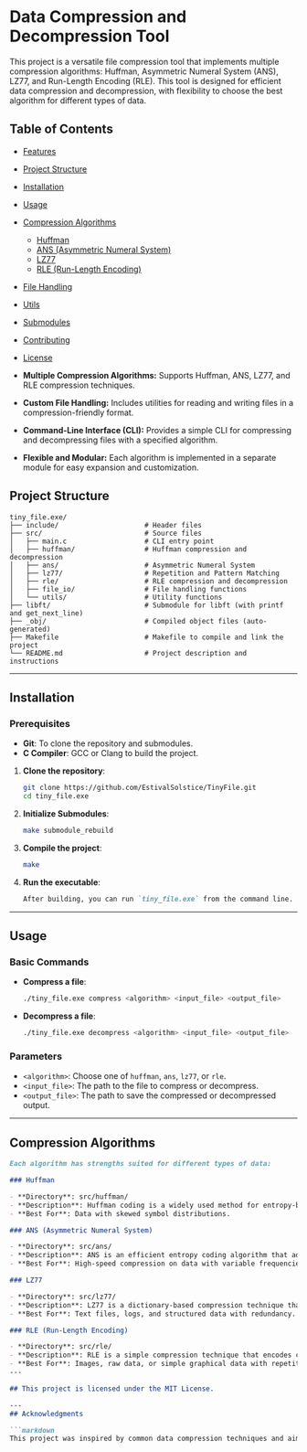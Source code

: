 # Data Compression and Decompression Tool

This project is a versatile file compression tool that implements multiple compression algorithms: Huffman, Asymmetric Numeral System (ANS), LZ77, and Run-Length Encoding (RLE). This tool is designed for efficient data compression and decompression, with flexibility to choose the best algorithm for different types of data.

## Table of Contents
- [Features](#features)
- [Project Structure](#project-structure)
- [Installation](#installation)
- [Usage](#usage)
- [Compression Algorithms](#compression-algorithms)
  - [Huffman](#huffman)
  - [ANS (Asymmetric Numeral System)](#ans-asymmetric-numeral-system)
  - [LZ77](#lz77)
  - [RLE (Run-Length Encoding)](#rle-run-length-encoding)
- [File Handling](#file-handling)
- [Utils](#utils)
- [Submodules](#submodules)
- [Contributing](#contributing)
- [License](#license)


- **Multiple Compression Algorithms:** Supports Huffman, ANS, LZ77, and RLE compression techniques.
- **Custom File Handling:** Includes utilities for reading and writing files in a compression-friendly format.
- **Command-Line Interface (CLI):** Provides a simple CLI for compressing and decompressing files with a specified algorithm.
- **Flexible and Modular:** Each algorithm is implemented in a separate module for easy expansion and customization.

## Project Structure

```plaintext
tiny_file.exe/
├── include/                     # Header files
├── src/                         # Source files
│   ├── main.c                   # CLI entry point
│   ├── huffman/                 # Huffman compression and decompression
│   ├── ans/					 # Asymmetric Numeral System
│   ├── lz77/					 # Repetition and Pattern Matching
│   ├── rle/                     # RLE compression and decompression
│   ├── file_io/                 # File handling functions
│   └── utils/                   # Utility functions
├── libft/                       # Submodule for libft (with printf and get_next_line)
├── _obj/                        # Compiled object files (auto-generated)
├── Makefile                     # Makefile to compile and link the project
└── README.md                    # Project description and instructions
```
---

## Installation

### Prerequisites
- **Git**: To clone the repository and submodules.
- **C Compiler**: GCC or Clang to build the project.

1. **Clone the repository**:
   ```bash
   git clone https://github.com/EstivalSolstice/TinyFile.git
   cd tiny_file.exe

2. **Initialize Submodules**:
   ```bash
   make submodule_rebuild

3. **Compile the project**:
	```bash
	make

4. **Run the executable**:
	```markdown
	After building, you can run `tiny_file.exe` from the command line.
---

## Usage

### Basic Commands

- **Compress a file**:
	```bash
	./tiny_file.exe compress <algorithm> <input_file> <output_file>
- **Decompress a file**:
	```bash
	./tiny_file.exe decompress <algorithm> <input_file> <output_file>

### Parameters

- `<algorithm>`: Choose one of `huffman`, `ans`, `lz77`, or `rle`.
- `<input_file>`: The path to the file to compress or decompress.
- `<output_file>`: The path to save the compressed or decompressed output.
---

## Compression Algorithms

```markdown
Each algorithm has strengths suited for different types of data:

### Huffman

- **Directory**: src/huffman/
- **Description**: Huffman coding is a widely used method for entropy-based compression. It assigns shorter codes to more frequent symbols, achieving optimal compression for known, fixed-frequency data.
- **Best For**: Data with skewed symbol distributions.

### ANS (Asymmetric Numeral System)

- **Directory**: src/ans/
- **Description**: ANS is an efficient entropy coding algorithm that adapts well to skewed distributions and is often faster than traditional arithmetic coding.
- **Best For**: High-speed compression on data with variable frequencies.

### LZ77

- **Directory**: src/lz77/
- **Description**: LZ77 is a dictionary-based compression technique that replaces repeated sequences with references to earlier occurrences. It’s ideal for data with repeated phrases or patterns.
- **Best For**: Text files, logs, and structured data with redundancy.

### RLE (Run-Length Encoding)

- **Directory**: src/rle/
- **Description**: RLE is a simple compression technique that encodes consecutive identical symbols as a single symbol and count. It’s especially effective on data with long runs of repeated symbols.
- **Best For**: Images, raw data, or simple graphical data with repetitive symbols.
---

## This project is licensed under the MIT License.

---
## Acknowledgments

```markdown
This project was inspired by common data compression techniques and aims to provide a practical learning experience in implementing efficient compression algorithms.
